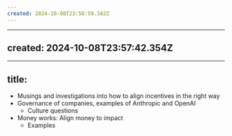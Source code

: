 ```yaml
---
created: 2024-10-08T23:58:59.342Z
---
```

---
created: 2024-10-08T23:57:42.354Z
---
---
title:
---
- Musings and investigations into how to align incentives in the right way
- Governance of companies, examples of Anthropic and OpenAI
	- Culture questions
- Money works: Align money to impact
	- Examples